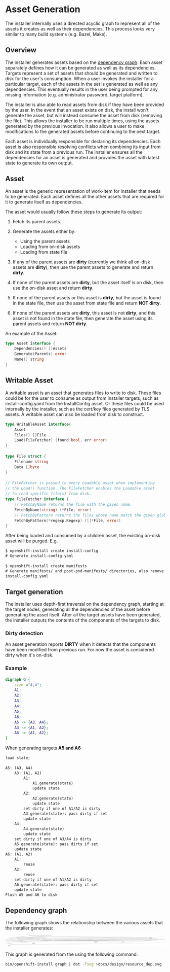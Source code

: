 # Asset Generation

The installer internally uses a directed acyclic graph to represent all of the assets it creates as well as their dependencies. This process looks very similar to many build systems (e.g. Bazel, Make).

## Overview

The installer generates assets based on the [dependency graph](#dependency-graph). Each asset separately defines how it can be generated as well as its dependencies. Targets represent a set of assets that should be generated and written to disk for the user's consumption. When a user invokes the installer for a particular target, each of the assets in the set is generated as well as any dependencies. This eventually results in the user being prompted for any missing information (e.g. administrator password, target platform).

The installer is also able to read assets from disk if they have been provided by the user. In the event that an asset exists on disk, the install won't generate the asset, but will instead consume the asset from disk (removing the file). This allows the installer to be run multiple times, using the assets generated by the previous invocation. It also allows a user to make modifications to the generated assets before continuing to the next target.

Each asset is individually responsible for declaring its dependencies. Each asset is also responsible resolving conflicts when combining its input from disk and its state from a previous run. The installer ensures all the dependencies for an asset is generated and provides the asset with latest state to generate its own output.

## Asset

An asset is the generic representation of work-item for installer that needs to be generated. Each asset defines all the other assets that are required for it to generate itself as dependencies.

The asset would usually follow these steps to generate its output:

1. Fetch its parent assets.

2. Generate the assets either by:
    *  Using the parent assets
    *  Loading from on-disk assets
    *  Loading from state file

3. If any of the parent assets are **dirty** (currently we think all on-disk assets are **dirty**), then use the parent assets to generate and return **dirty**.

4. If none of the parent assets are **dirty**, but the asset itself is on disk, then use the on-disk asset and return **dirty**.

5. If none of the parent assets or this asset is **dirty**, but the asset is found in the state file, then use the asset from state file and return **NOT dirty**.

6. If none of the parent assets are **dirty**, this asset is not **dirty**, and this asset is not found in the state file, then generate the asset using its parent assets and return **NOT dirty**.

An example of the Asset:

```go
type Asset interface {
    Dependencies() []Assets
    Generate(Parents) error
    Name() string
}
```

## Writable Asset

A writable asset is an asset that generates files to write to disk. These files could be for the user to consume as output from installer targets, such as install-config.yaml from the InstallConfig asset. Or these files could be used internally by the installer, such as the cert/key files generated by TLS assets.
A writable asset can also be loaded from disk to construct.

```go
type WritableAsset interface{
    Asset
    Files() []File
    Load(FileFetcher) (found bool, err error)
}

type File struct {
    Filename string
    Data []byte
}

// FileFetcher is passed to every Loadable asset when implementing
// the Load() function. The FileFetcher enables the Loadable asset
// to read specific file(s) from disk.
type FileFetcher interface {
    // FetchByName returns the file with the given name.
    FetchByName(string) (*File, error)
    // FetchByPattern returns the files whose name match the given glob.
    FetchByPattern(*regexp.Regexp) ([]*File, error)
}
```
After being loaded and consumed by a children asset, the existing on-disk asset will be purged.
E.g.

```shell
$ openshift-install create install-config
# Generate install-config.yaml

$ openshift-install create manifests
# Generate manifests/ and post-pod-manifests/ directories, also remove install-config.yaml
```

## Target generation

The installer uses depth-first traversal on the dependency graph, starting at the target nodes, generating all the dependencies of the asset before generating the asset itself. After all the target assets have been generated, the installer outputs the contents of the components of the targets to disk.

### Dirty detection

An asset generation reports **DIRTY** when it detects that the components have been modified from previous run. For now the asset is considered dirty when it's on-disk.

### Example

```dot
digraph G {
    size ="4,4";
    A1;
    A2;
    A3;
    A4;
    A5;
    A6;
    A5 -> {A3, A4};
    A3 -> {A1, A2};
    A6 -> {A1, A2};
}
```

When generating targets **A5 and A6**

```
load state;

A5: (A3, A4)
    A3: (A1, A2)
        A1:
            A1.generate(state)
            update state
        A2:
            A2.generate(state)
            update state
        set dirty if one of A1/A2 is dirty
        A3.generate(state): pass dirty if set
        update state
    A4:
        A4.generate(state)
        update state
    set dirty if one of A3/A4 is dirty
    A5.generate(state): pass dirty if set
    update state
A6: (A1, A2)
    A1:
        reuse
    A2:
        reuse
    set dirty if one of A1/A2 is dirty
    A6.generate(state): pass dirty if set
    update state
Flush A5 and A6 to disk
```

## Dependency graph

The following graph shows the relationship between the various assets that the installer generates:

![Image depicting the resource dependency graph](resource_dep.svg)

This graph is generated from the using the following command:

```sh
bin/openshift-install graph | dot -Tsvg >docs/design/resource_dep.svg
```
